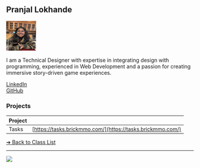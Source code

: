 <style>@import url("//readme.codeadam.ca/readme.css");</style>

## Pranjal Lokhande

![Pranjal Lokhande](../images/pranjall.png)

I am a Technical Designer with expertise in integrating design with programming, experienced in Web Development and a passion for creating immersive story-driven game experiences.

[LinkedIn](https://www.linkedin.com/in/pranjallokhande/)  
[GitHub](https://github.com/foenyxr)

### Projects

| Project |                                                            |
| ------- | ---------------------------------------------------------- |
| Tasks   | [https://tasks.brickmmo.com/](https://tasks.brickmmo.com/) |

[&#10132; Back to Class List](/)

---

<a href="https://brickmmo.com">
<img src="https://brickmmo.com/images/brickmmo-logo-horizontal.jpg" width="100">
</a>
